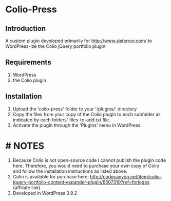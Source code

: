 # Colio-Press

## Introduction

A custom plugin developed primarily for http://www.sistercor.com/ to WordPress-ize the Colio jQuery portfolio plugin

## Requirements

1. WordPress
1. the Colio plugin

## Installation

1. Upload the 'colio-press' folder to your '/plugins/' directory
1. Copy the files from your copy of the Colio plugin to each subfolder as indicated by each folders' files-to-add.txt file. 
1. Activate the plugin through the 'Plugins' menu in WordPress

# # NOTES

1. Because Colio is not open-source code I cannot publish the plugin code here. Therefore, you would need to purchase your own copy of Colio and follow the installation instructions as listed above.
1. Colio is available for purchase here: http://codecanyon.net/item/colio-jquery-portfolio-content-expander-plugin/6507310?ref=forlogos (affiliate link)
1. Developed in WordPress 3.9.2